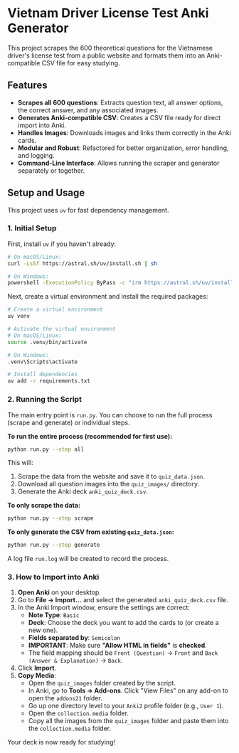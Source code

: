 # Vietnam Driver License Test Anki Generator

This project scrapes the 600 theoretical questions for the Vietnamese driver's license test from a public website and formats them into an Anki-compatible CSV file for easy studying.

## Features

- **Scrapes all 600 questions**: Extracts question text, all answer options, the correct answer, and any associated images.
- **Generates Anki-compatible CSV**: Creates a CSV file ready for direct import into Anki.
- **Handles Images**: Downloads images and links them correctly in the Anki cards.
- **Modular and Robust**: Refactored for better organization, error handling, and logging.
- **Command-Line Interface**: Allows running the scraper and generator separately or together.

## Setup and Usage

This project uses `uv` for fast dependency management.

### 1. Initial Setup

First, install `uv` if you haven't already:

```bash
# On macOS/Linux:
curl -LsSf https://astral.sh/uv/install.sh | sh

# On Windows:
powershell -ExecutionPolicy ByPass -c "irm https://astral.sh/uv/install.ps1 | iex"
```

Next, create a virtual environment and install the required packages:

```bash
# Create a virtual environment
uv venv

# Activate the virtual environment
# On macOS/Linux:
source .venv/bin/activate

# On Windows:
.venv\Scripts\activate

# Install dependencies
uv add -r requirements.txt
```

### 2. Running the Script

The main entry point is `run.py`. You can choose to run the full process (scrape and generate) or individual steps.

**To run the entire process (recommended for first use):**

```bash
python run.py --step all
```

This will:
1. Scrape the data from the website and save it to `quiz_data.json`.
2. Download all question images into the `quiz_images/` directory.
3. Generate the Anki deck `anki_quiz_deck.csv`.

**To only scrape the data:**

```bash
python run.py --step scrape
```

**To only generate the CSV from existing `quiz_data.json`:**

```bash
python run.py --step generate
```

A log file `run.log` will be created to record the process.

### 3. How to Import into Anki

1. **Open Anki** on your desktop.
2. Go to **File -> Import...** and select the generated `anki_quiz_deck.csv` file.
3. In the Anki Import window, ensure the settings are correct:
    - **Note Type**: `Basic`
    - **Deck**: Choose the deck you want to add the cards to (or create a new one).
    - **Fields separated by**: `Semicolon`
    - **IMPORTANT**: Make sure **"Allow HTML in fields"** is **checked**.
    - The field mapping should be `Front (Question)` -> `Front` and `Back (Answer & Explanation)` -> `Back`.
4. Click **Import**.
5. **Copy Media**:
    - Open the `quiz_images` folder created by the script.
    - In Anki, go to **Tools -> Add-ons**. Click "View Files" on any add-on to open the `addons21` folder.
    - Go up one directory level to your `Anki2` profile folder (e.g., `User 1`).
    - Open the `collection.media` folder.
    - Copy all the images from the `quiz_images` folder and paste them into the `collection.media` folder.

Your deck is now ready for studying!
